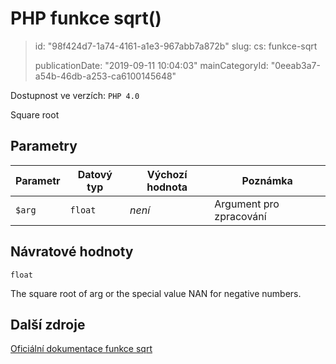 PHP funkce sqrt()
=================

> id: "98f424d7-1a74-4161-a1e3-967abb7a872b"
> slug:
> 	cs: funkce-sqrt
>
> publicationDate: "2019-09-11 10:04:03"
> mainCategoryId: "0eeab3a7-a54b-46db-a253-ca6100145648"

Dostupnost ve verzích: `PHP 4.0`

Square root


Parametry
--------------

| Parametr | Datový typ | Výchozí hodnota | Poznámka |
|-----|-----|-----|-----|
| `$arg` | `float` | *není* | Argument pro zpracování |


Návratové hodnoty
----------------

`float`

The square root of arg
or the special value NAN for negative numbers.

Další zdroje
------------

[Oficiální dokumentace funkce sqrt](https://www.php.net/manual/en/function.sqrt.php)
